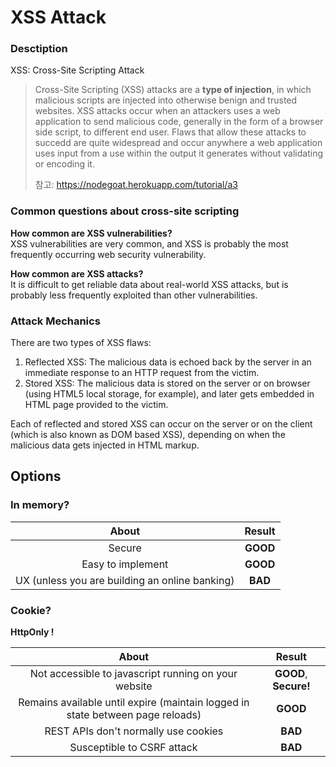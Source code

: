 # XSS Attack

### Desctiption

XSS: Cross-Site Scripting Attack

> Cross-Site Scripting (XSS) attacks are a **type of injection**, in which malicious scripts are injected into otherwise benign and trusted websites. XSS attacks occur when an attackers uses a web application to send malicious code, generally in the form of a browser side script, to different end user. Flaws that allow these attacks to succedd are quite widespread and occur anywhere a web application uses input from a use within the output it generates without validating or encoding it.
> 
> 참고: https://nodegoat.herokuapp.com/tutorial/a3

### Common questions about cross-site scripting

**How common are XSS vulnerabilities?**  
XSS vulnerabilities are very common, and XSS is probably the most frequently occurring web security vulnerability.

**How common are XSS attacks?**  
It is difficult to get reliable data about real-world XSS attacks, but is probably less frequently exploited than other vulnerabilities.


### Attack Mechanics

There are two types of XSS flaws:

1. Reflected XSS: The malicious data is echoed back by the server in an immediate response to an HTTP request from the victim.
2. Stored XSS: The malicious data is stored on the server or on browser (using HTML5 local storage, for example), and later gets embedded in HTML page provided to the victim.

Each of reflected and stored XSS can occur on the server or on the client (which is also known as DOM based XSS), depending on when the malicious data gets injected in HTML markup.


## Options

### In memory?

|About|Result|
|:---:|:---:|
|Secure|**GOOD**|
|Easy to implement|**GOOD**|
|UX (unless you are building an online banking)|**BAD**|

### Cookie?

**HttpOnly !**

|About|Result|
|:---:|:---:|
|Not accessible to javascript running on your website|**GOOD**, **Secure!**|
|Remains available until expire (maintain logged in state between page reloads)|**GOOD**|
|REST APIs don't normally use cookies|**BAD**|
|Susceptible to CSRF attack|**BAD**|

